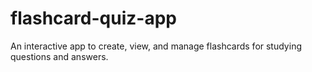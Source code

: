 # flashcard-quiz-app
An interactive app to create, view, and manage flashcards for studying questions and answers.
